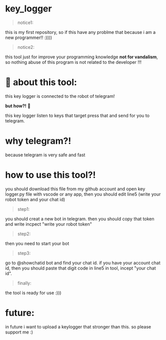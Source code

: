 # key_logger


> notice1:

this is my first repository, so if this have any problme that because i am a new programmer!! :))))


> notice2:

this tool just for improve your programming knowledge **not for vandalism**, so nothing abuse of this program is not related to the developer !!!




# 🤖 about this tool: 

this key logger is connected to the robot of telegram!

**but how?!** :thinking:


this key logger listen to keys that target press that and send for you to telegram.

# why telegram?!


because telegram is very safe and fast

# how to use this tool?!


you should download this file from my github account and open key logger.py file with vscode or any app, then you should edit line5 (write your robot token and your chat id)


> step1:

you should creat a new bot in telegram. then you should copy that token and write incpect "write your robot token"

> step2:

then you need to start your bot

> step3:

go to @showchatid bot and find your chat id. if you have your account chat id, then you should paste that digit code in line5 in tool, incept "your chat id".

> finally:

the tool is ready for use :)))


# future:

in future i want to upload a keylogger that stronger than this. so please support me :)
